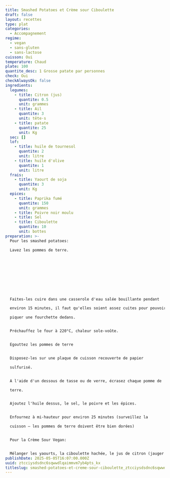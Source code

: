 ```yaml
---
title: Smashed Potatoes et Crème sour Ciboulette
draft: false
layout: recettes
type: plat
categories:
  - Accompagnement
regime:
  - vegan
  - sans-gluten
  - sans-lactose
cuisson: Oui
temperature: Chaud
plate: 100
quantite_desc: 1 Grosse patate par personnes
check: Oui
checkAlwaysOk: false
ingredients:
  legumes:
    - title: Citron (jus)
      quantite: 0.5
      unit: grammes
    - title: Ail
      quantite: 3
      unit: tête·s
    - title: patate
      quantite: 25
      unit: Kg
  sec: []
  lof:
    - title: huile de tournesol
      quantite: 2
      unit: litre
    - title: huile d'olive
      quantite: 1
      unit: litre
  frais:
    - title: Yaourt de soja
      quantite: 3
      unit: Kg
  epices:
    - title: Paprika fumé
      quantite: 150
      unit: grammes
    - title: Poivre noir moulu
    - title: Sel
    - title: Ciboulette
      quantite: 10
      unit: bottes
preparation: >-
  Pour les smashed potatoes:

  Lavez les pommes de terre.










  Faites-les cuire dans une casserole d'eau salée bouillante pendant

  environ 15 minutes, il faut qu'elles soient assez cuites pour pouvoir

  piquer une fourchette dedans.


  Préchauffez le four à 220°C, chaleur sole-voûte.


  Egouttez les pommes de terre


  Disposez-les sur une plaque de cuisson recouverte de papier

  sulfurisé.


  A l'aide d'un dessous de tasse ou de verre, écrasez chaque pomme de

  terre.


  Ajoutez l'huile dessus, le sel, le poivre et les épices.


  Enfournez à mi-hauteur pour environ 25 minutes (surveillez la

  cuisson – les pommes de terre doivent être bien dorées)


  Pour la Crème Sour Vegan:


  Mélanger les yaourts, la ciboulette hachée, le jus de citron (jauger au goût le jus de citron est là pour donner un goût "laitier" que le yaourt de soja n'a pas), le sel et le poivre
publishDate: 2025-05-05T16:07:00.000Z
uuid: ztcciysdsdnc6sqwwdlqaimmvm7yb4pts_kx
titleslug: smashed-potatoes-et-creme-sour-ciboulette_ztcciysdsdnc6sqwwdlqaimmvm7yb4pts_kx
---
```

